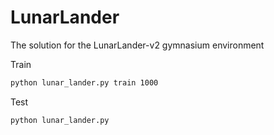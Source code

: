 # LunarLander
The solution for the LunarLander-v2 gymnasium environment 



Train

```bash
python lunar_lander.py train 1000
```



Test

```bash
python lunar_lander.py
```

